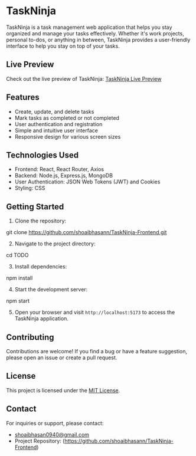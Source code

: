 
# TaskNinja

TaskNinja is a task management web application that helps you stay organized and manage your tasks effectively. Whether it's work projects, personal to-dos, or anything in between, TaskNinja provides a user-friendly interface to help you stay on top of your tasks.


## Live Preview

Check out the live preview of TaskNinja: [TaskNinja Live Preview](https://your-live-preview-link.com)

## Features

- Create, update, and delete tasks
- Mark tasks as completed or not completed
- User authentication and registration
- Simple and intuitive user interface
- Responsive design for various screen sizes

## Technologies Used

- Frontend: React, React Router, Axios
- Backend: Node.js, Express.js, MongoDB
- User Authentication: JSON Web Tokens (JWT) and Cookies
- Styling: CSS

## Getting Started

1. Clone the repository:

git clone https://github.com/shoaibhasann/TaskNinja-Frontend.git

2. Navigate to the project directory:


cd TODO

3. Install dependencies:

npm install

4. Start the development server:

npm start

5. Open your browser and visit `http://localhost:5173` to access the TaskNinja application.


## Contributing

Contributions are welcome! If you find a bug or have a feature suggestion, please open an issue or create a pull request.

## License

This project is licensed under the [MIT License](LICENSE).

## Contact

For inquiries or support, please contact:
- shoaibhasan0940@gmail.com
- Project Repository: (https://github.com/shoaibhasann/TaskNinja-Frontend)
